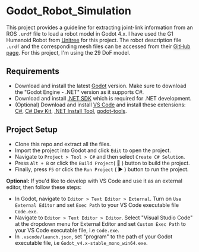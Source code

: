 # Godot_Robot_Simulation
This project provides a guideline for extracting joint-link information from an ROS `.urdf` file to load a robot model in Godot 4.x. I have used the G1 Humanoid Robot from [Unitree](https://www.unitree.com/g1) for this project. The robot description file `.urdf` and the corresponding mesh files can be accessed from their [GitHub page](https://github.com/unitreerobotics/unitree_ros). For this project, I'm using the 29 DoF model.  

## Requirements
* Download and install the latest [Godot](https://godotengine.org/) version. Make sure to download the "Godot Engine - .NET" version as it supports C#. 
* Download and install [.NET SDK](https://dotnet.microsoft.com/en-us/download) which is required for .NET development.
* (Optional) Download and install [VS Code](https://code.visualstudio.com/) and install these extensions: [C#](https://marketplace.visualstudio.com/items?itemName=ms-dotnettools.csharp), [C# Dev Kit](https://marketplace.visualstudio.com/items?itemName=ms-dotnettools.csdevkit), [.NET Install Tool](https://marketplace.visualstudio.com/items?itemName=ms-dotnettools.vscode-dotnet-runtime), [godot-tools](https://marketplace.visualstudio.com/items?itemName=geequlim.godot-tools).

## Project Setup
* Clone this repo and extract all the files. 
* Import the project into Godot and click `Edit` to open the project.
* Navigate to `Project > Tool > C#` and then select `Create C# Solution`.
* Press `Alt + B` or click the `Build Project`( :hammer: ) button to build the project.
* Finally, press `F5` or click the `Run Project` ( :arrow_forward: ) button to run the project. 

**Optional:** If you'd like to develop with VS Code and use it as an external editor, then follow these steps:  
* In Godot, navigate to `Editor > Text Editor > External`. Turn on `Use External Editor` and set `Exec Path` to your VS Code executable file `Code.exe`. 
* Navigate to `Editor > Text Editor > Editor`. Select "Visual Studio Code" at the dropdown menu for External Editor and set `Custom Exec Path` to your VS Code executable file, i.e `Code.exe`.
* In `.vscode/launch.json`, set "program" to the path of your Godot executable file, i.e `Godot_v4.x-stable_mono_win64.exe`.
